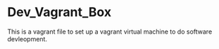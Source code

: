 # Dev_Vagrant_Box
This is a vagrant file to set up a vagrant virtual machine to do software devleopment.

